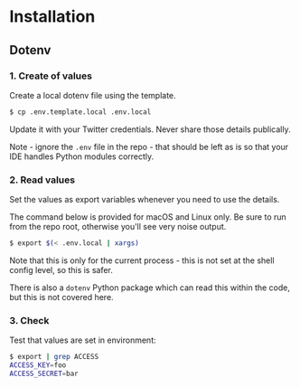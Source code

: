 # Installation


## Dotenv

### 1. Create of values

Create a local dotenv file using the template.

```sh
$ cp .env.template.local .env.local
```

Update it with your Twitter credentials. Never share those details publically.

Note - ignore the `.env` file in the repo - that should be left as is so that your IDE handles Python modules correctly.

### 2. Read values

Set the values as export variables whenever you need to use the details.

The command below is provided for macOS and Linux only. Be sure to run from the repo root, otherwise you'll see very noise output.

```sh
$ export $(< .env.local | xargs)
```

Note that this is only for the current process - this is not set at the shell config level, so this is safer.

There is also a `dotenv` Python package which can read this within the code, but this is not covered here.

### 3. Check

Test that values are set in environment:

```sh
$ export | grep ACCESS
ACCESS_KEY=foo
ACCESS_SECRET=bar
```
